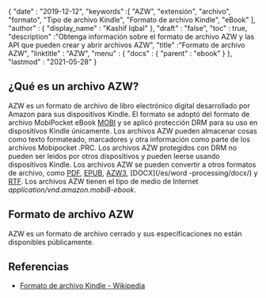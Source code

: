 {
  "date" : "2019-12-12",
  "keywords" :[ "AZW", "extensión", "archivo", "formato", "Tipo de archivo Kindle", "Formato de archivo Kindle", "eBook" ],
  "author" : {
    "display_name" : "Kashif Iqbal"
},
  "draft" : "false",
  "toc" : true,
  "description" :"Obtenga información sobre el formato de archivo AZW y las API que pueden crear y abrir archivos AZW",
  "title" :"Formato de archivo AZW",
  "linktitle" : "AZW",
  "menu" : {
    "docs" : {
      "parent" : "ebook"
}
},
  "lastmod" : "2021-05-28"
}

## ¿Qué es un archivo AZW?

AZW es un formato de archivo de libro electrónico digital desarrollado por Amazon para sus dispositivos Kindle. El formato se adoptó del formato de archivo MobiPocket eBook [MOBI](/es/ebook/mobi/) y se aplicó protección DRM para su uso en dispositivos Kindle únicamente. Los archivos AZW pueden almacenar cosas como texto formateado, marcadores y otra información como parte de los archivos Mobipocket .PRC. Los archivos AZW protegidos con DRM no pueden ser leídos por otros dispositivos y pueden leerse usando dispositivos Kindle. Los archivos AZW se pueden convertir a otros formatos de archivo, como [PDF](/es/pdf/), [EPUB](/es/ebook/epub/), [AZW3](/es/ebook/azw3/), [DOCX](/es/word -processing/docx/) y [RTF](/es/word-processing/rtf/). Los archivos AZW tienen el tipo de medio de Internet *application/vnd.amazon.mobi8-ebook*.

## Formato de archivo AZW

AZW es un formato de archivo cerrado y sus especificaciones no están disponibles públicamente.

## Referencias ##

* [Formato de archivo Kindle - Wikipedia](https://en.wikipedia.org/wiki/Kindle_File_Format)

